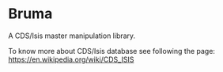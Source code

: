 Bruma
=====

A CDS/Isis master manipulation library.

To know more about CDS/Isis database see following the page: https://en.wikipedia.org/wiki/CDS_ISIS

